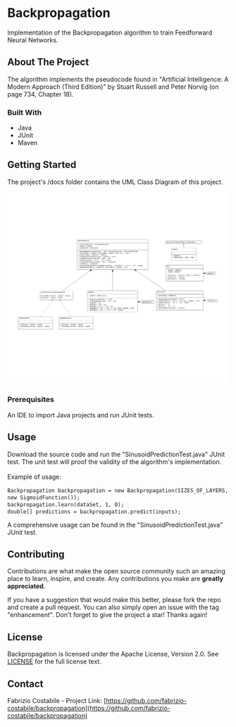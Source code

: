 # Backpropagation
Implementation of the Backpropagation algorithm to train Feedforward Neural Networks.

<!-- ABOUT THE PROJECT -->
## About The Project

The algorithm implements the pseudocode found in "Artificial Intelligence: A Modern Approach (Third Edition)" by Stuart Russell and Peter Norvig (on page 734, Chapter 18).
<br>

### Built With

* Java
* JUnit
* Maven

<!-- GETTING STARTED -->
## Getting Started

The project's /docs folder contains the UML Class Diagram of this project.

![Backpropagation - UML Class Diagram](https://raw.githubusercontent.com/fabrizio-costabile/Backpropagation/main/docs/uml-class-diagram.png) 

### Prerequisites

An IDE to import Java projects and run JUnit tests.

<!-- USAGE EXAMPLES -->
## Usage

Download the source code and run the "SinusoidPredictionTest.java" JUnit test.
The unit test will proof the validity of the algorithm's implementation. 
<br>
<br>
Example of usage:
```
Backpropagation backpropagation = new Backpropagation(SIZES_OF_LAYERS, new SigmoidFunction());
backpropagation.learn(dataSet, 1, 0);
double[] predictions = backpropagation.predict(inputs);
```
A comprehensive usage can be found in the "SinusoidPredictionTest.java" JUnit test.

<!-- CONTRIBUTING -->
## Contributing

Contributions are what make the open source community such an amazing place to learn, inspire, and create. Any contributions you make are **greatly appreciated**.

If you have a suggestion that would make this better, please fork the repo and create a pull request. You can also simply open an issue with the tag "enhancement".
Don't forget to give the project a star! Thanks again!

<!-- LICENSE -->
## License

Backpropagation is licensed under the Apache License, Version 2.0. See <a href="https://github.com/fabrizio-costabile/backpropagation/blob/master/LICENSE">LICENSE</a> for the full license text.

<!-- CONTACT -->
## Contact

Fabrizio Costabile - Project Link: [https://github.com/fabrizio-costabile/backpropagation](https://github.com/fabrizio-costabile/backpropagation)

